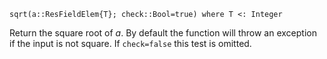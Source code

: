 ```
sqrt(a::ResFieldElem{T}; check::Bool=true) where T <: Integer
```

Return the square root of $a$. By default the function will throw an exception if the input is not square. If `check=false` this test is omitted.
